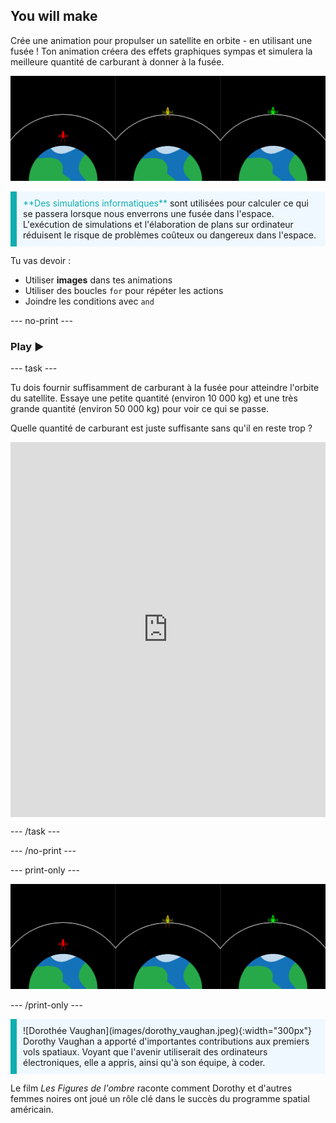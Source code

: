 ## You will make

Crée une animation pour propulser un satellite en orbite - en utilisant une fusée ! Ton animation créera des effets graphiques sympas et simulera la meilleure quantité de carburant à donner à la fusée.

![Écrans côte à côte montrant une fusée verte en orbite et une fusée rouge qui n'a pas réussi à atteindre l'orbite.](images/showcase.png)

<p style="border-left: solid; border-width:10px; border-color: #0faeb0; background-color: aliceblue; padding: 10px;">
<span style="color: #0faeb0">**Des simulations informatiques**</span> sont utilisées pour calculer ce qui se passera lorsque nous enverrons une fusée dans l'espace. L'exécution de simulations et l'élaboration de plans sur ordinateur réduisent le risque de problèmes coûteux ou dangereux dans l'espace.
</p>

Tu vas devoir :
+ Utiliser **images** dans tes animations
+ Utiliser des boucles `for` pour répéter les actions
+ Joindre les conditions avec `and`

--- no-print ---

### Play ▶️

--- task ---

<div style="display: flex; flex-wrap: wrap">
<div style="flex-basis: 175px; flex-grow: 1">  
Tu dois fournir suffisamment de carburant à la fusée pour atteindre l'orbite du satellite. Essaye une petite quantité (environ 10 000 kg) et une très grande quantité (environ 50 000 kg) pour voir ce qui se passe. 

Quelle quantité de carburant est juste suffisante sans qu'il en reste trop ?
</div>
<iframe src="https://trinket.io/embed/python/622b4dd113?outputOnly=true&runOption=run&start=result" width="100%" height="600" frameborder="0" marginwidth="0" marginheight="0" allowfullscreen></iframe>
</div>

--- /task ---

--- /no-print ---

--- print-only ---

![Projet terminé.](images/showcase.png)

--- /print-only ---

<p style="border-left: solid; border-width:10px; border-color: #0faeb0; background-color: aliceblue; padding: 10px;"> ![Dorothée Vaughan](images/dorothy_vaughan.jpeg){:width="300px"} Dorothy Vaughan a apporté d'importantes contributions aux premiers vols spatiaux. Voyant que l'avenir utiliserait des ordinateurs électroniques, elle a appris, ainsi qu'à son équipe, à coder.

Le film *Les Figures de l'ombre* raconte comment Dorothy et d'autres femmes noires ont joué un rôle clé dans le succès du programme spatial américain. 
